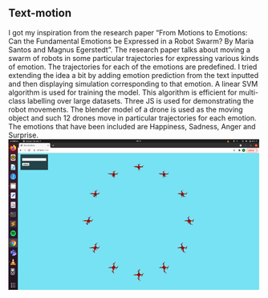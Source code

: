 ## Text-motion
I got my inspiration from the research paper “From Motions to Emotions: Can the Fundamental Emotions be Expressed in a Robot Swarm? By Maria Santos and Magnus Egerstedt”. The research paper talks about moving a swarm of robots in some particular trajectories for expressing various kinds of emotion. The trajectories for each of the emotions are predefined.
I tried extending the idea a bit by adding emotion prediction from the text inputted and then displaying simulation corresponding to that emotion.
A linear SVM algorithm is used for training the model. This algorithm is efficient for multi-class labelling over large datasets. 
Three JS is used for demonstrating the robot movements. The blender model of a drone is used as the moving object and such 12 drones move in particular trajectories for each emotion. The emotions that have been included are Happiness, Sadness, Anger and Surprise.
<br/>
<img src="1.png" height=300 width=500 alt="iterface"/>
